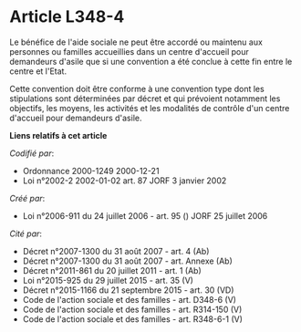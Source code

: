 # Article L348-4

Le bénéfice de l'aide sociale ne peut être accordé ou maintenu aux personnes ou familles accueillies dans un centre d'accueil
pour demandeurs d'asile que si une convention a été conclue à cette fin entre le centre et l'Etat.

Cette convention doit être conforme à une convention type dont les stipulations sont déterminées par décret et qui prévoient
notamment les objectifs, les moyens, les activités et les modalités de contrôle d'un centre d'accueil pour demandeurs
d'asile.

**Liens relatifs à cet article**

_Codifié par_:

  - Ordonnance 2000-1249 2000-12-21
  - Loi n°2002-2 2002-01-02 art. 87 JORF 3 janvier 2002

_Créé par_:

  - Loi n°2006-911 du 24 juillet 2006 - art. 95 () JORF 25 juillet 2006

_Cité par_:

  - Décret n°2007-1300 du 31 août 2007 - art. 4 (Ab)
  - Décret n°2007-1300 du 31 août 2007 - art. Annexe (Ab)
  - Décret n°2011-861 du 20 juillet 2011 - art. 1 (Ab)
  - Loi n°2015-925 du 29 juillet 2015 - art. 35 (V)
  - Décret n°2015-1166 du 21 septembre 2015 - art. 30 (VD)
  - Code de l'action sociale et des familles - art. D348-6 (V)
  - Code de l'action sociale et des familles - art. R314-150 (V)
  - Code de l'action sociale et des familles - art. R348-6-1 (V)
